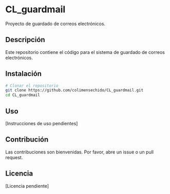 # CL_guardmail

Proyecto de guardado de correos electrónicos.

## Descripción

Este repositorio contiene el código para el sistema de guardado de correos electrónicos.

## Instalación

```bash
# Clonar el repositorio
git clone https://github.com/colimensechido/CL_guardmail.git
cd CL_guardmail
```

## Uso

[Instrucciones de uso pendientes]

## Contribución

Las contribuciones son bienvenidas. Por favor, abre un issue o un pull request.

## Licencia

[Licencia pendiente] 